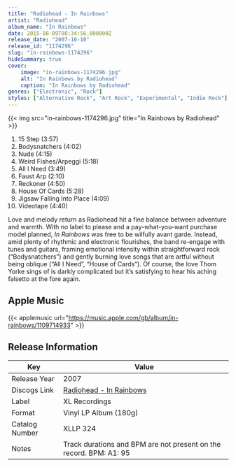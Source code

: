 ```yaml
---
title: "Radiohead - In Rainbows"
artist: "Radiohead"
album_name: "In Rainbows"
date: 2015-08-09T08:34:56.000000Z
release_date: "2007-10-10"
release_id: "1174296"
slug: "in-rainbows-1174296"
hideSummary: true
cover:
    image: "in-rainbows-1174296.jpg"
    alt: "In Rainbows by Radiohead"
    caption: "In Rainbows by Radiohead"
genres: ["Electronic", "Rock"]
styles: ["Alternative Rock", "Art Rock", "Experimental", "Indie Rock"]
---
```


{{< img src="in-rainbows-1174296.jpg" title="In Rainbows by Radiohead" >}}

<!-- section break -->

1. 15 Step (3:57)
2. Bodysnatchers (4:02)
3. Nude (4:15)
4. Weird Fishes/Arpeggi (5:18)
5. All I Need (3:49)
6. Faust Arp (2:10)
7. Reckoner (4:50)
8. House Of Cards (5:28)
9. Jigsaw Falling Into Place (4:09)
10. Videotape (4:40)

<!-- section break -->


Love and melody return as Radiohead hit a fine balance between adventure and warmth. With no label to please and a pay-what-you-want purchase model planned, <i>In Rainbows</i> was free to be wilfully avant garde. Instead, amid plenty of rhythmic and electronic flourishes, the band re-engage with tunes and guitars, framing emotional intensity within straightforward rock (“Bodysnatchers”) and gently burning love songs that are artful without being oblique (“All I Need”, “House of Cards”). Of course, the love Thom Yorke sings of is darkly complicated but it’s satisfying to hear his aching falsetto at the fore again.



## Apple Music
{{< applemusic url="https://music.apple.com/gb/album/in-rainbows/1109714933" >}}






## Release Information
|  Key           | Value                                                |
| ---------------| ---------------------------------------------------- |
| Release Year   | 2007                                   |
| Discogs Link   | [Radiohead - In Rainbows](https://www.discogs.com/release/1174296-Radiohead-In-Rainbows) |
| Label          | XL Recordings |
| Format         | Vinyl LP Album (180g) |
| Catalog Number | XLLP 324 |
| Notes | Track durations and BPM are not present on the record. BPM: A1: 95 | A2: 162-174 | A3: 130-133 | A4: 151-155 | A5: 87-89 B1: 95 | B2: 103-106 | B3: 112 | B4: 157-169 | B5: 78  Matte cover. Heavy cardstock printed inner sleeve with lyrics and credit notes. Inside cover and inner sleeve are black lined in colour  ℗ 2007 Xurbia Xendless Limited exdlusively lisensed to XL Recordings © 2007 Xurbia Xendless Limited exclusively licensed to XL Recordings Made in Europe / Published by Warner Chappell Music Publishing Ltd  Dedicated to: Jesse, Salovador, Agnes Mair, Omri, Asa + Oona In memory of Allegra 'Lola' Katan + Thea Selway   How to differ this "EU 2007 original" release from the almost identical "EU 2016 repress" [r8605874] (see also newly added images nr 7-10):  - Outer sleeve thickness   EU 2007 original have 5-6 mm thickness   EU 2016 repress have 4 mm thickness  - Corner cut inside outer sleeve:   EU 2007 original have straight cut   EU 2016 repress have angled cut  - Inner sleeve thickness:   EU 2007 original have thicker cardboard paper   EU 2016 repress have thinner paper  - Label sticker surface:   EU 2007 original have matte grey label stickers   EU 2016 repress have semi-glossy darker grey stickers |